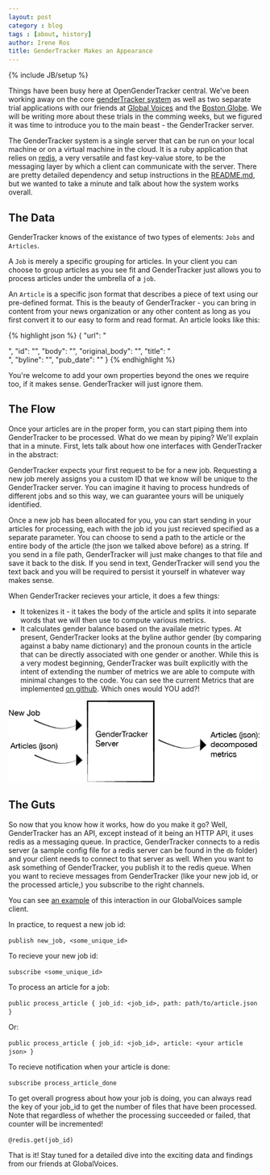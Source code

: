 ```yaml
---
layout: post
category : blog
tags : [about, history]
author: Irene Ros
title: GenderTracker Makes an Appearance
---
```


{% include JB/setup %}

Things have been busy here at OpenGenderTracker central. We've been working away on the core [genderTracker system](http://github.com/opengendertracking/gendertracker) as well as two separate trial applications with our friends at [Global Voices](http://globalvoicesonline.org) and the [Boston Globe](http://bostonglobe.com/). We will be writing more about these trials in the comming weeks, but we figured it was time to introduce you to the main beast - the GenderTracker server. 

The GenderTracker system is a single server that can be run on your local machine or on a virtual machine in the cloud. It is a ruby application that relies on [redis](redis.io), a very versatile and fast key-value store, to be the messaging layer by which a client can communicate with the server. There are pretty detailed dependency and setup instructions in the [README.md](https://github.com/OpenGenderTracking/GenderTracker/blob/master/README.md), but we wanted to take a minute and talk about how the system works overall.

## The Data

GenderTracker knows of the existance of two types of elements: `Jobs` and `Articles`. 

A `Job` is merely a specific grouping for articles. In your client you can choose to group articles as you see fit and GenderTracker just allows you to process articles under the umbrella of a `job`.

An `Article` is a specific json format that describes a piece of text using our pre-defined format. This is the beauty of GenderTracker - you can bring in content from your news organization or any other content as long as you first convert it to our easy to form and read format. An article looks like this:

{% highlight json %}
{
  "url": "<Article url>",
  "id": "<Unique ID>",
  "body": "<Body of text>",
  "original_body": "<Body of text as originally captured>",
  "title": "<Article title>",
  "byline": "<Author name>",
  "pub_date": "<Publication Date>"
}
{% endhighlight %}

You're welcome to add your own properties beyond the ones we require too, if it makes sense. GenderTracker will just ignore them.

## The Flow

Once your articles are in the proper form, you can start piping them into GenderTracker to be processed. What do we mean by piping? We'll explain that in a minute. First, lets talk about how one interfaces with GenderTracker in the abstract:

GenderTracker expects your first request to be for a new job. Requesting a new job merely assigns you a custom ID that we know will be unique to the GenderTracker server. You can imagine it having to process hundreds of different jobs and so this way, we can guarantee yours will be uniquely identified.

Once a new job has been allocated for you, you can start sending in your articles for processing, each with the job id you just recieved specified as a separate parameter. You can choose to send a path to the article or the entire body of the article (the json we talked above before) as a string. If you send in a file path, GenderTracker will just make changes to that file and save it back to the disk. If you send in text, GenderTracker will send you the text back and you will be required to persist it yourself in whatever way makes sense.

When GenderTracker recieves your article, it does a few things:

* It tokenizes it - it takes the body of the article and splits it into separate words that we will then use to compute various metrics.
* It calculates gender balance based on the availale metric types. At present, GenderTracker looks at the byline author gender (by comparing against a baby name dictionary) and the pronoun counts in the article that can be directly associated with one gender or another. While this is a very modest beginning, GenderTracker was built explicitly with the intent of extending the number of metrics we are able to compute with minimal changes to the code. You can see the current Metrics that are implemented [on github](https://github.com/OpenGenderTracking/GenderTracker/tree/master/src/metrics). Which ones would YOU add?!

<img src ="/assets/images/flow_diagram.png" />

## The Guts

So now that you know how it works, how do you make it go? Well, GenderTracker has an API, except instead of it being an HTTP API, it uses redis as a messaging queue. In practice, GenderTracker connects to a redis server (a sample config file for a redis server can be found in the `db` folder) and your client needs to connect to that server as well. When you want to ask something of GenderTracker, you publish it to the redis queue. When you want to recieve messages from GenderTracker (like your new job id, or the processed article,) you subscribe to the right channels.

You can see [an example](https://github.com/OpenGenderTracking/globalvoices/blob/master/process.rb) of this interaction in our GlobalVoices sample client.

In practice, to request a new job id:

`publish new_job, <some_unique_id>`

To recieve your new job id:

`subscribe <some_unique_id>`

To process an article for a job:

`public process_article { job_id: <job_id>, path: path/to/article.json }`

Or:

`public process_article { job_id: <job_id>, article: <your article json> }`

To recieve notification when your article is done:

`subscribe process_article_done`

To get overall progress about how your job is doing, you can always read the key of your job_id to get the number of files that have been processed. Note that regardless of whether the processing succeeded or failed, that counter will be incremented! 

`@redis.get(job_id)`

That is it! Stay tuned for a detailed dive into the exciting data and findings from our friends at GlobalVoices.



